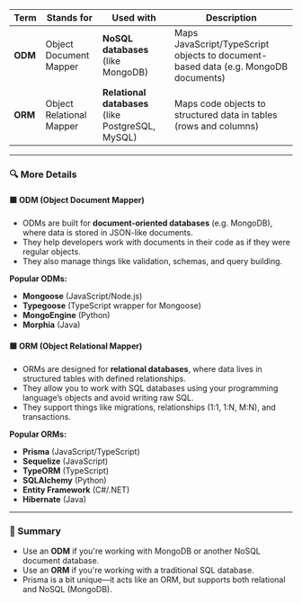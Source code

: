 
| Term    | Stands for               | Used with                                         | Description                                                                        |
| ------- | ------------------------ | ------------------------------------------------- | ---------------------------------------------------------------------------------- |
| **ODM** | Object Document Mapper   | **NoSQL databases** (like MongoDB)                | Maps JavaScript/TypeScript objects to document-based data (e.g. MongoDB documents) |
| **ORM** | Object Relational Mapper | **Relational databases** (like PostgreSQL, MySQL) | Maps code objects to structured data in tables (rows and columns)                  |

---

### 🔍 More Details

#### 🟩 ODM (Object Document Mapper)

* ODMs are built for **document-oriented databases** (e.g. MongoDB), where data is stored in JSON-like documents.
* They help developers work with documents in their code as if they were regular objects.
* They also manage things like validation, schemas, and query building.

**Popular ODMs:**

* **Mongoose** (JavaScript/Node.js)
* **Typegoose** (TypeScript wrapper for Mongoose)
* **MongoEngine** (Python)
* **Morphia** (Java)

#### 🟦 ORM (Object Relational Mapper)

* ORMs are designed for **relational databases**, where data lives in structured tables with defined relationships.
* They allow you to work with SQL databases using your programming language’s objects and avoid writing raw SQL.
* They support things like migrations, relationships (1:1, 1\:N, M\:N), and transactions.

**Popular ORMs:**

* **Prisma** (JavaScript/TypeScript)
* **Sequelize** (JavaScript)
* **TypeORM** (TypeScript)
* **SQLAlchemy** (Python)
* **Entity Framework** (C#/.NET)
* **Hibernate** (Java)

---

### 🧠 Summary

* Use an **ODM** if you're working with MongoDB or another NoSQL document database.
* Use an **ORM** if you're working with a traditional SQL database.
* Prisma is a bit unique—it acts like an ORM, but supports both relational and NoSQL (MongoDB).
